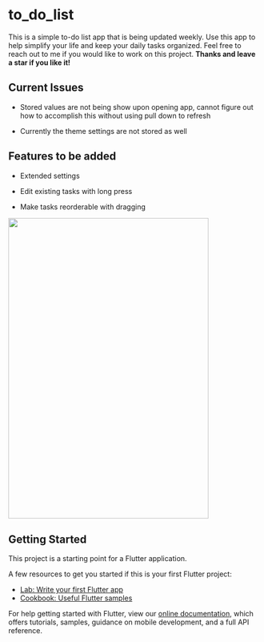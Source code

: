 # to_do_list

This is a simple to-do list app that is being updated weekly. Use this app to help
simplify your life and keep your daily tasks organized. Feel free to reach out to me 
if you would like to work on this project. **Thanks and leave a star if you like it!**

## Current Issues

- Stored values are not being show upon opening app, cannot figure out how to accomplish 
  this without using pull down to refresh
  
- Currently the theme settings are not stored as well

## Features to be added

- Extended settings

- Edit existing tasks with long press

- Make tasks reorderable with dragging


<img src="https://media.giphy.com/media/LOinkOSRnIRZyVlAus/giphy.gif" width="400" height="600" />

## Getting Started

This project is a starting point for a Flutter application.

A few resources to get you started if this is your first Flutter project:

- [Lab: Write your first Flutter app](https://flutter.io/docs/get-started/codelab)
- [Cookbook: Useful Flutter samples](https://flutter.io/docs/cookbook)

For help getting started with Flutter, view our 
[online documentation](https://flutter.io/docs), which offers tutorials, 
samples, guidance on mobile development, and a full API reference.
